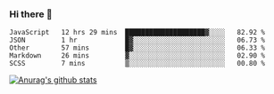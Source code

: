 ### Hi there 👋



<!--
**webB1an/webB1an** is a ✨ _special_ ✨ repository because its `README.md` (this file) appears on your GitHub profile.

Here are some ideas to get you started:

- 🔭 I’m currently working on ...
- 🌱 I’m currently learning ...
- 👯 I’m looking to collaborate on ...
- 🤔 I’m looking for help with ...
- 💬 Ask me about ...
- 📫 How to reach me: ...
- 😄 Pronouns: ...
- ⚡ Fun fact: ...
-->

<!--START_SECTION:waka-->
```text
JavaScript   12 hrs 29 mins  ████████████████████▓░░░░   82.92 % 
JSON         1 hr            █▓░░░░░░░░░░░░░░░░░░░░░░░   06.73 % 
Other        57 mins         █▓░░░░░░░░░░░░░░░░░░░░░░░   06.33 % 
Markdown     26 mins         ▓░░░░░░░░░░░░░░░░░░░░░░░░   02.90 % 
SCSS         7 mins          ▒░░░░░░░░░░░░░░░░░░░░░░░░   00.80 % 
```
<!--END_SECTION:waka-->


[![Anurag's github stats](https://github-readme-stats.vercel.app/api?username=webB1an&show_icons=true&theme=radical)](https://github.com/anuraghazra/github-readme-stats)

